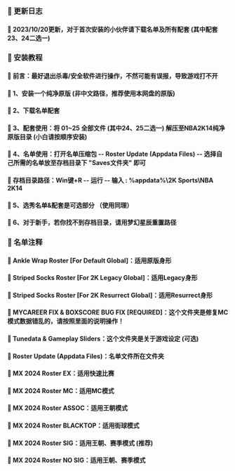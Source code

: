 ### 🏀 更新日志

#### 🎃 2023/10/20更新，对于首次安装的小伙伴请下载名单及所有配套 (其中配套23、24二选一)

### 🏀 安装教程

#### 🎃 前言：最好退出杀毒/安全软件进行操作，不然可能有误报，导致游戏打不开

#### 🎃 1、安装一个纯净原版 (非中文路径，推荐使用本网盘的原版)

#### 🎃 2、下载名单配套

#### 🎃 3、配套使用：将 01~25 全部文件 (其中24、25二选一) 解压至NBA2K14纯净原版目录 (小白请按顺序安装)

#### 🎃 4、名单使用：打开名单压缩包 -- Roster Update (Appdata Files) -- 选择自己所需的名单放至存档目录下 "Saves文件夹" 即可

#### 🎃 存档目录路径：Win键+R -- 运行 -- 输入 : %appdata%\2K Sports\NBA 2K14

#### 🎃 5、选秀名单&配套是可选部分 （使用同理）

#### 🎃 6、对于新手，若你找不到存档目录，请用梦幻星辰重置路径

### 🏀 名单注释

#### 🎃 Ankle Wrap Roster [For Default Global]：适用原版身形

#### 🎃 Striped Socks Roster [For 2K Legacy Global]：适用Legacy身形

#### 🎃 Striped Socks Roster [For 2K Resurrect Global]：适用Resurrect身形

#### 🎃 MYCAREER FIX & BOXSCORE BUG FIX [REQUIRED]：这个文件夹是修复MC模式数据错乱的，请按照里面的说明操作！

#### 🎃 Tunedata & Gameplay Sliders：这个文件夹是关于游戏设定 (可选)

#### 🎃 Roster Update (Appdata Files)：名单文件所在文件夹

#### 🎃 MX 2024 Roster EX：适用快速比赛

#### 🎃 MX 2024 Roster MC：适用MC模式

#### 🎃 MX 2024 Roster ASSOC：适用王朝模式

#### 🎃 MX 2024 Roster BLACKTOP：适用街球模式

#### 🎃 MX 2024 Roster SIG：适用王朝、赛季模式 (推荐)

#### 🎃 MX 2024 Roster NO SIG：适用王朝、赛季模式 


















